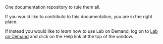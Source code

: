 One documentation repository to rule them all.

If you would like to _contribute_ to this documentation, you are in the right place.

If instead you would like to _learn_ how to use Lab on Demand, log on to [Lab on Demand](https://www.labondemand.com) and click on the Help link at the top of the window.
